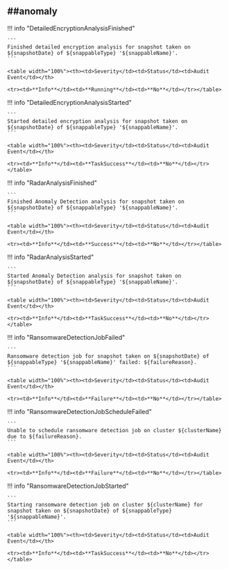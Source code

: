 ##anomaly
----

!!! info "DetailedEncryptionAnalysisFinished"

    ```
    Finished detailed encryption analysis for snapshot taken on ${snapshotDate} of ${snappableType} '${snappableName}'.
    ```

    <table width="100%"><th><td>Severity</td><td>Status</td><td>Audit Event</td></th>

    <tr><td>**Info**</td><td>**Running**</td><td>**No**</td></tr></table>


!!! info "DetailedEncryptionAnalysisStarted"

    ```
    Started detailed encryption analysis for snapshot taken on ${snapshotDate} of ${snappableType} '${snappableName}'.
    ```

    <table width="100%"><th><td>Severity</td><td>Status</td><td>Audit Event</td></th>

    <tr><td>**Info**</td><td>**TaskSuccess**</td><td>**No**</td></tr></table>


!!! info "RadarAnalysisFinished"

    ```
    Finished Anomaly Detection analysis for snapshot taken on ${snapshotDate} of ${snappableType} '${snappableName}'.
    ```

    <table width="100%"><th><td>Severity</td><td>Status</td><td>Audit Event</td></th>

    <tr><td>**Info**</td><td>**Success**</td><td>**No**</td></tr></table>


!!! info "RadarAnalysisStarted"

    ```
    Started Anomaly Detection analysis for snapshot taken on ${snapshotDate} of ${snappableType} '${snappableName}'.
    ```

    <table width="100%"><th><td>Severity</td><td>Status</td><td>Audit Event</td></th>

    <tr><td>**Info**</td><td>**TaskSuccess**</td><td>**No**</td></tr></table>


!!! info "RansomwareDetectionJobFailed"

    ```
    Ransomware detection job for snapshot taken on ${snapshotDate} of ${snappableType} '${snappableName}' failed: ${failureReason}.
    ```

    <table width="100%"><th><td>Severity</td><td>Status</td><td>Audit Event</td></th>

    <tr><td>**Info**</td><td>**Failure**</td><td>**No**</td></tr></table>


!!! info "RansomwareDetectionJobScheduleFailed"

    ```
    Unable to schedule ransomware detection job on cluster ${clusterName} due to ${failureReason}.
    ```

    <table width="100%"><th><td>Severity</td><td>Status</td><td>Audit Event</td></th>

    <tr><td>**Info**</td><td>**Failure**</td><td>**No**</td></tr></table>


!!! info "RansomwareDetectionJobStarted"

    ```
    Starting ransomware detection job on cluster ${clusterName} for snapshot taken on ${snapshotDate} of ${snappableType} '${snappableName}'.
    ```

    <table width="100%"><th><td>Severity</td><td>Status</td><td>Audit Event</td></th>

    <tr><td>**Info**</td><td>**TaskSuccess**</td><td>**No**</td></tr></table>

